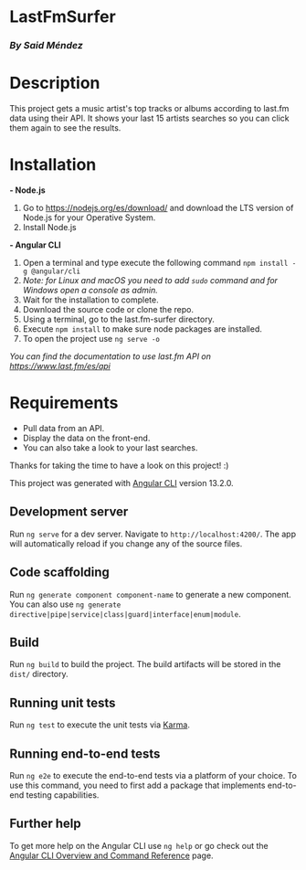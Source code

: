 # LastFmSurfer
### *By Said Méndez*

# Description
This project gets a music artist's top tracks or albums according to last.fm data using their API.
It shows your last 15 artists searches so you can click them again to see the results.

# Installation
**- Node.js**
1. Go to https://nodejs.org/es/download/ and download the LTS version of Node.js for your Operative System.
2. Install Node.js

**- Angular CLI**
1.  Open a terminal and type execute the following command `npm install -g @angular/cli`
2.  *Note: for Linux and macOS you need to add `sudo` command and for Windows open a console as admin.*
3.  Wait for the installation to complete.
4.  Download the source code or clone the repo.
5.  Using a terminal, go to the last.fm-surfer directory.
6.  Execute `npm install` to make sure node packages are installed.
7.  To open the project use `ng serve -o`

*You can find the documentation to use last.fm API on https://www.last.fm/es/api*

# Requirements
- Pull data from an API.
- Display the data on the front-end.
- You can also take a look to your last searches.

Thanks for taking the time to have a look on this project! :)

This project was generated with [Angular CLI](https://github.com/angular/angular-cli) version 13.2.0.

## Development server

Run `ng serve` for a dev server. Navigate to `http://localhost:4200/`. The app will automatically reload if you change any of the source files.

## Code scaffolding

Run `ng generate component component-name` to generate a new component. You can also use `ng generate directive|pipe|service|class|guard|interface|enum|module`.

## Build

Run `ng build` to build the project. The build artifacts will be stored in the `dist/` directory.

## Running unit tests

Run `ng test` to execute the unit tests via [Karma](https://karma-runner.github.io).

## Running end-to-end tests

Run `ng e2e` to execute the end-to-end tests via a platform of your choice. To use this command, you need to first add a package that implements end-to-end testing capabilities.

## Further help

To get more help on the Angular CLI use `ng help` or go check out the [Angular CLI Overview and Command Reference](https://angular.io/cli) page.
